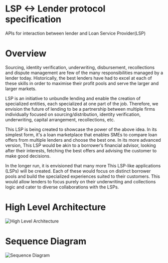 # LSP <-> Lender protocol specification
APIs for interaction between lender and Loan Service Provider(LSP)

# Overview	

Sourcing, identity verification, underwriting, disbursement, recollections and dispute management are few of the many responsibilities managed by a lender today.  Historically, the best lenders have had to excel at each of these skills in order to maximise their profit pools and serve the larger and larger markets.

LSP is an initiative to unbundle lending and enable the creation of specialized entities, each specialized at one part of the job. Therefore, we envision the future of lending to be a partnership between multiple firms individually focused on sourcing/distribution, identity verification, underwriting, capital arrangement, recollections, etc.

This LSP is being created to showcase the power of the above idea. In its simplest form, it's a loan marketplace that enables SMEs to compare loan offers from multiple lenders and choose the best one. In its more advanced version, This LSP would be akin to a borrower’s financial advisor, looking after their interests, fetching the best offers and advising the customer to make good decisions.

In the longer run, it is envisioned that many more This LSP-like applications (LSPs) will be created. Each of these would focus on distinct borrower pools and build the specialized experiences suited to their customers. This would allow lenders to focus purely on their underwriting and collections logic and cater to diverse collaborations with the LSPs.

# High Level Architecture

![High Level Architecture](https://github.com/juspay/lsp-lender-protocol-specification/blob/master/ER-Diagram/HighLevelArchitecture.PNG)

# Sequence Diagram

![Sequence Diagram](https://github.com/juspay/lsp-lender-protocol-specification/blob/master/Sequence-Diagram)



